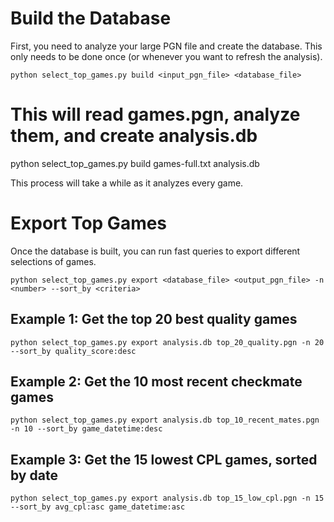 # Build the Database

First, you need to analyze your large PGN file and create the database. This only needs to be done once (or whenever you want to refresh the analysis).

```shell
python select_top_games.py build <input_pgn_file> <database_file>
```

# This will read games.pgn, analyze them, and create analysis.db
python select_top_games.py build games-full.txt analysis.db

This process will take a while as it analyzes every game.

# Export Top Games

Once the database is built, you can run fast queries to export different selections of games.

```shell
python select_top_games.py export <database_file> <output_pgn_file> -n <number> --sort_by <criteria>
```


## Example 1: Get the top 20 best quality games
    
```shell
python select_top_games.py export analysis.db top_20_quality.pgn -n 20 --sort_by quality_score:desc
```


## Example 2: Get the 10 most recent checkmate games

```shell
python select_top_games.py export analysis.db top_10_recent_mates.pgn -n 10 --sort_by game_datetime:desc
```

## Example 3: Get the 15 lowest CPL games, sorted by date

```shell
python select_top_games.py export analysis.db top_15_low_cpl.pgn -n 15 --sort_by avg_cpl:asc game_datetime:asc
```